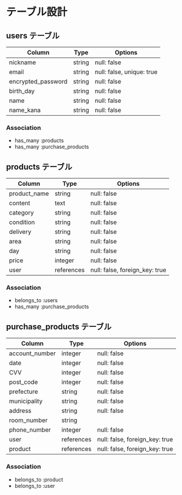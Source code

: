 # テーブル設計

## users テーブル

| Column             | Type   | Options                   |
| ------------------ | ------ | ------------------------- |
| nickname           | string | null: false               |
| email              | string | null: false, unique: true |
| encrypted_password | string | null: false               |
| birth_day          | string | null: false               |
| name               | string | null: false               |
| name_kana          | string | null: false               |

### Association

- has_many :products
- has_many :purchase_products

## products テーブル

| Column       | Type       | Options                        |
| ------------ | ---------- | ------------------------------ |
| product_name | string     | null: false                    |
| content      | text       | null: false                    |
| category     | string     | null: false                    |
| condition    | string     | null: false                    |
| delivery     | string     | null: false                    |
| area         | string     | null: false                    |
| day          | string     | null: false                    |
| price        | integer    | null: false                    |
| user         | references | null: false, foreign_key: true |

### Association

- belongs_to :users
- has_many :purchase_products

## purchase_products テーブル

| Column         | Type       | Options                        |
| -------------- | ---------- | ------------------------------ |
| account_number | integer    | null: false                    |
| date           | integer    | null: false                    |
| CVV            | integer    | null: false                    |
| post_code      | integer    | null: false                    |
| prefecture     | string     | null: false                    |
| municipality   | string     | null: false                    |
| address        | string     | null: false                    |
| room_number    | string     |                                |
| phone_number   | integer    | null: false                    |
| user           | references | null: false, foreign_key: true |
| product        | references | null: false, foreign_key: true |

### Association

- belongs_to :product
- belongs_to :user
